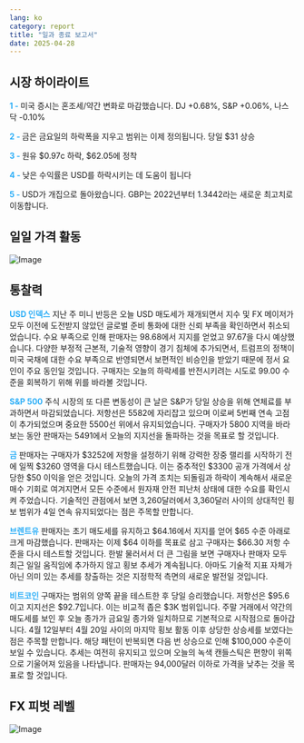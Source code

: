 ```yaml
---
lang: ko
category: report
title: "일과 종료 보고서"
date: 2025-04-28
---
```



<h2>시장 하이라이트</h2>
<strong style="color: #2caef7;">1 - </strong> 미국 증시는 혼조세/약간 변화로 마감했습니다. DJ +0.68%, S&P +0.06%, 나스닥 -0.10%

<strong style="color: #2caef7;">2 - </strong> 금은 금요일의 하락폭을 지우고 범위는 이제 정의됩니다. 당일 $31 상승

<strong style="color: #2caef7;">3 - </strong> 원유 $0.97c 하락, $62.05에 정착

<strong style="color: #2caef7;">4 - </strong> 낮은 수익률은 USD를 하락시키는 데 도움이 됩니다

<strong style="color: #2caef7;">5 - </strong> USD가 개집으로 돌아왔습니다. GBP는 2022년부터 1.3442라는 새로운 최고치로 이동합니다.



<h2>일일 가격 활동</h2>
<img src="https://markleighedu.github.io/img/Apr-2025/28-Apr-2025/price.jpg" alt="Image"/>

<h2>통찰력</h2>
<strong style="color: #2caef7;">USD 인덱스</strong> 지난 주 미니 반등은 오늘 USD 매도세가 재개되면서 지수 및 FX 메이저가 모두 이전에 도전받지 않았던 글로벌 준비 통화에 대한 신뢰 부족을 확인하면서 취소되었습니다. 수요 부족으로 인해 판매자는 98.68에서 지지를 얻었고 97.67을 다시 예상했습니다. 다양한 부정적 근본적, 기술적 영향이 경기 침체에 추가되면서, 트럼프의 정책이 미국 국채에 대한 수요 부족으로 반영되면서 보편적인 비승인을 받았기 때문에 정서 요인이 주요 동인일 것입니다. 구매자는 오늘의 하락세를 반전시키려는 시도로 99.00 수준을 회복하기 위해 위를 바라볼 것입니다.  

<strong style="color: #2caef7;">S&P 500</strong> 주식 시장의 또 다른 변동성이 큰 날은 S&P가 당일 상승을 위해 연체료를 부과하면서 마감되었습니다. 저항선은 5582에 자리잡고 있으며 이로써 5번째 연속 고점이 추가되었으며 중요한 5500선 위에서 유지되었습니다. 구매자가 5800 지역을 바라보는 동안 판매자는 5491에서 오늘의 지지선을 돌파하는 것을 목표로 할 것입니다.

<strong style="color: #2caef7;">금</strong> 판매자는 구매자가 $3252에 저항을 설정하기 위해 강력한 장중 랠리를 시작하기 전에 일찍 $3260 영역을 다시 테스트했습니다. 이는 중추적인 $3300 공개 가격에서 상당한 $50 이익을 얻은 것입니다. 오늘의 가격 조치는 되돌림과 하락이 계속해서 새로운 매수 기회로 여겨지면서 모든 수준에서 원자재 안전 피난처 상태에 대한 수요를 확인시켜 주었습니다. 기술적인 관점에서 보면 3,260달러에서 3,360달러 사이의 상대적인 횡보 범위가 4일 연속 유지되었다는 점은 주목할 만합니다. 

<strong style="color: #2caef7;">브렌트유</strong> 판매자는 초기 매도세를 유지하고 $64.16에서 지지를 얻어 $65 수준 아래로 크게 마감했습니다. 판매자는 이제 $64 이하를 목표로 삼고 구매자는 $66.30 저항 수준을 다시 테스트할 것입니다. 한발 물러서서 더 큰 그림을 보면 구매자나 판매자 모두 최근 일일 움직임에 추가하지 않고 횡보 추세가 계속됩니다. 아마도 기술적 지표 자체가 아닌 의미 있는 추세를 창출하는 것은 지정학적 측면의 새로운 발전일 것입니다.

<strong style="color: #2caef7;">비트코인</strong> 구매자는 범위의 양쪽 끝을 테스트한 후 당일 승리했습니다. 저항선은 $95.6이고 지지선은 $92.7입니다. 이는 비교적 좁은 $3K 범위입니다. 주말 거래에서 약간의 매도세를 보인 후 오늘 종가가 금요일 종가와 일치하므로 기본적으로 시작점으로 돌아갑니다. 4월 12일부터 4월 20일 사이의 마지막 횡보 활동 이후 상당한 상승세를 보였다는 점은 주목할 만합니다. 해당 패턴이 반복되면 다음 번 상승으로 인해 $100,000 수준이 보일 수 있습니다. 추세는 여전히 유지되고 있으며 오늘의 녹색 캔들스틱은 편향이 위쪽으로 기울어져 있음을 나타냅니다. 판매자는 94,000달러 이하로 가격을 낮추는 것을 목표로 할 것입니다.



<h2>FX 피벗 레벨</h2>
<img src="https://markleighedu.github.io/img/Apr-2025/28-Apr-2025/pivot.jpg" alt="Image"/>